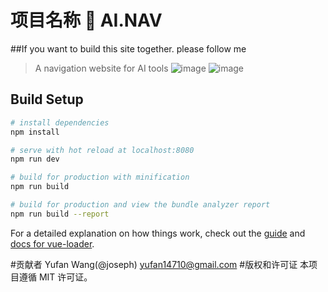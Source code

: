 # 项目名称 🚀 AI.NAV
##If you want to build this site together. please follow me
>  A navigation website for AI tools
![image](https://github.com/peaktoptech/ai-nav/assets/124876944/bc31408f-e3f8-454c-96f5-b80dde9a5173)
![image](https://github.com/peaktoptech/ai-nav/assets/124876944/b8ce39a8-0db5-4dd1-812c-ec7636924284)

## Build Setup

``` bash
# install dependencies
npm install

# serve with hot reload at localhost:8080
npm run dev

# build for production with minification
npm run build

# build for production and view the bundle analyzer report
npm run build --report
```

For a detailed explanation on how things work, check out the [guide](http://vuejs-templates.github.io/webpack/) and [docs for vue-loader](http://vuejs.github.io/vue-loader).

#贡献者
Yufan Wang(@joseph) yufan14710@gmail.com
#版权和许可证
本项目遵循 MIT 许可证。
